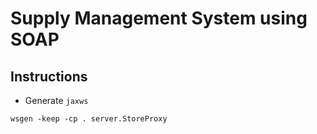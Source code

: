 # Supply Management System using SOAP

## Instructions

- Generate `jaxws`
```
wsgen -keep -cp . server.StoreProxy
```
